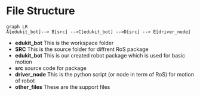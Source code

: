 # File Structure

```mermaid
graph LR
A[edukit_bot]--> B[src] -->C[edukit_bot] -->D[src] --> E[driver_node]
```
- **edukit_bot**   This is the workspace folder
- **SRC** This is the source folder for diffrent RoS package
- **edukit_bot** This is our created robot package which is used for basic motion
- **src** source code for package 
- **driver_node** This is the python script (or node in term of RoS) for motion of robot
- **other_files** These are the support files
